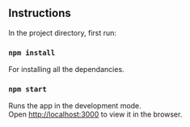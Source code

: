 ## Instructions

In the project directory, first run:

### `npm install`

For installing all the dependancies. 

### `npm start`

Runs the app in the development mode.<br />
Open [http://localhost:3000](http://localhost:3000) to view it in the browser.


